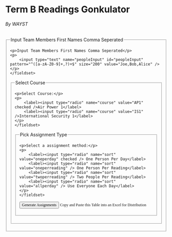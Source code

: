<!DOCTYPE html>
<html>

<head>
  <meta charset="utf-8">
  <title>Term B Reading Gonkulator</title>
  <style>
    th,
    td,
    p,
    input {
      font: 12px Verdana;
    }

    table,
    th,
    td {
      border: solid 1px #DDD;
      border-collapse: collapse;
      padding: 2px 3px;
      text-align: left;
    }

    th {
      font-weight: bold;
    }
  </style>
  <script type="text/javascript" src="People.js"></script>
  <script type="text/javascript" src="IS1Data.js"></script>
  <script type="text/javascript" src="AssignReadings.js"></script>
</head>

<body>
  <h1>Term B Readings Gonkulator</h1>
  <h6>By WAYST</h6>
  <p></p>
  <form action="#" method="post" class="peopleForm" id="peopleForm">
    <fieldset>
        <legend>Input Team Members First Names Comma Seperated</legend>

    <p>Input Team Members First Names Comma Seperated</p>
    <p>
        <input type="text" name="peopleInput" id="peopleInput" pattern="^([a-zA-Z0-9]+,?)+$" size="200" value="Joe,Bob,Alice" />
    </p>
    </fieldset>
</form>
<p></p>

  <form action="#" method="post" class="courseForm" id="courseForm">
    <fieldset>
        <legend>Select Course</legend>

    <p>Select Course:</p>
    <p>
        <label><input type="radio" name="course" value="AP1" checked />Air Power 1</label>
        <label><input type="radio" name="course" value="IS1" />International Security 1</label>
    </p>
    </fieldset>
</form>
<p></p>
  <form action="#" method="post" class="sortForm" id="sortForm">
    <fieldset>
        <legend>Pick Assignment Type</legend>

    <p>Select a assignment method:</p>
    <p>
        <label><input type="radio" name="sort" value="oneperday" checked /> One Person Per Day</label>
        <label><input type="radio" name="sort" value="oneperreading" /> One Person Per Reading</label>
        <label><input type="radio" name="sort" value="twoperreading" /> Two People Per Reading</label>
        <label><input type="radio" name="sort" value="allperday" /> Use Everyone Each Day</label>
    </p>
    </fieldset>
</form>

  <p><input type="button" onclick="GenerateAssignments()" value="Generate Assignments" /> Copy and Paste this Table into an Excel for Distribution</p>
  <p id="showData"></p>
</body>

<script>
  //test main
  function GenerateAssignments() {
    var courseTitle = "";
    var courseDays = "";
    var courseReadings = "";
    var coursePeople = "";
    var courseSelection = getRadioVal( document.getElementById('courseForm'), 'course' );
    var peopleInput = parseCommaInput( document.getElementById('peopleInput'));





    if (courseSelection === "AP1") {
      courseTitle = "Air Power 1";
      courseDays = "";
      coursePeople = "";
      courseReadings = "";
    }

    if (courseSelection === "IS1") {
      courseTitle = "International Security 1";
      courseDays = IS1CourseDaysJSON;
      coursePeople = IS1peopleJSON;
      courseReadings = IS1ReadingsJSON;
    }

    const course1 = new Course(courseTitle);
    course1.loadCourseDays(JSON.stringify(courseDays));
    //course1.loadCoursePeople(JSON.stringify(coursePeople));
    course1.loadCoursePeopleInput(peopleInput);
    course1.loadCourseReadings(JSON.stringify(courseReadings));
    course1.sortReadings();

    var sortSelection = getRadioVal( document.getElementById('sortForm'), 'sort' );

    if (sortSelection === "oneperday") {
      course1.sortPeopleOnePerDay();
    }
    if (sortSelection === "oneperreading") {
      course1.sortPeopleOnePerReading();
    }
    if (sortSelection === "twoperreading") {
      course1.sortPeopleTwoPerReading();
    }
    if (sortSelection === "allperday") {
      course1.sortPeopleAllPerDay();
    }

    course1.assignReadings();
    course1.printTable();
  }
</script>

</html>
